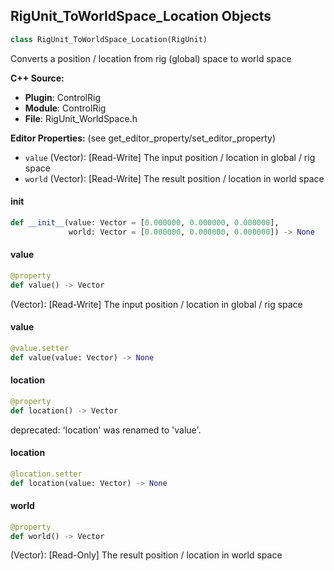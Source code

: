 ## RigUnit_ToWorldSpace_Location Objects

```python
class RigUnit_ToWorldSpace_Location(RigUnit)
```

Converts a position / location from rig (global) space to world space

**C++ Source:**

- **Plugin**: ControlRig
- **Module**: ControlRig
- **File**: RigUnit_WorldSpace.h

**Editor Properties:** (see get_editor_property/set_editor_property)

- ``value`` (Vector):  [Read-Write] The input position / location in global / rig space
- ``world`` (Vector):  [Read-Write] The result position / location in world space

<a id="unreal.RigUnit_ToWorldSpace_Location.__init__"></a>

#### __init__

```python
def __init__(value: Vector = [0.000000, 0.000000, 0.000000],
             world: Vector = [0.000000, 0.000000, 0.000000]) -> None
```

<a id="unreal.RigUnit_ToWorldSpace_Location.value"></a>

#### value

```python
@property
def value() -> Vector
```

(Vector):  [Read-Write] The input position / location in global / rig space

<a id="unreal.RigUnit_ToWorldSpace_Location.value"></a>

#### value

```python
@value.setter
def value(value: Vector) -> None
```

<a id="unreal.RigUnit_ToWorldSpace_Location.location"></a>

#### location

```python
@property
def location() -> Vector
```

deprecated: 'location' was renamed to 'value'.

<a id="unreal.RigUnit_ToWorldSpace_Location.location"></a>

#### location

```python
@location.setter
def location(value: Vector) -> None
```

<a id="unreal.RigUnit_ToWorldSpace_Location.world"></a>

#### world

```python
@property
def world() -> Vector
```

(Vector):  [Read-Only] The result position / location in world space

<a id="unreal.RigUnit_ToRigSpace_Location"></a>